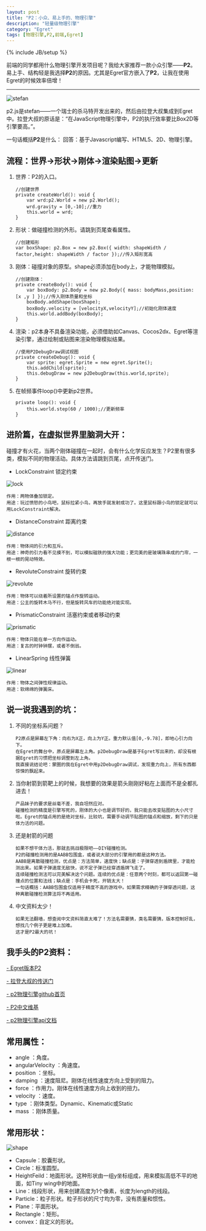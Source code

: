 ```yaml
---
layout: post
title: "P2：小众、易上手的、物理引擎"
description: "轻量级物理引擎"
category: "Egret"
tags: [物理引擎,P2,前端,Egret]
---
```

{% include JB/setup %}



前端的同学都用什么物理引擎开发项目呢？我给大家推荐一款小众引擎——**P2**。易上手、结构轻是我选择**P2**的原因。尤其是Egret官方嵌入了**P2**，让我在使用Egret的时候效率倍增！
          
----------
![stefan][1]

p2.js是stefan——一个瑞士的杀马特开发出来的，然后由拉登大叔集成到Egret中。拉登大叔的原话是：“在JavaScript物理引擎中，P2的执行效率要比Box2D等引擎要高。”。

一句话概括**P2**是什么：
回答：基于Javascript编写、HTML5、2D、物理引擎。

流程：世界->形状->刚体->渲染贴图->更新
---------------------------

 1. 世界：P2的入口。

        //创建世界
        private createWorld(): void {
            var wrd:p2.World = new p2.World();
            wrd.gravity = [0,-10];//重力
            this.world = wrd;
        }

 2. 形状：做碰撞检测的外形。请跳到页尾查看属性。
     
        //创建矩形
        var boxShape: p2.Box = new p2.Box({ width: shapeWidth / factor,height: shapeWidth / factor });//传入矩形宽高 

 3. 刚体：碰撞对象的原型。shape必须添加在body上，才能物理模拟。

        //创建刚体：
        private createBody(): void {        
            var boxBody: p2.Body = new p2.Body({ mass: bodyMass,position: [x ,y ] });//传入刚体质量和坐标
            boxBody.addShape(boxShape);
            boxBody.velocity = [velocityX,velocityY];//初始化刚体速度
            this.world.addBody(boxBody);
        }

 4. 渲染：p2本身不具备渲染功能，必须借助如Canvas、Cocos2dx、Egret等渲染引擎，通过绘制或贴图来渲染物理模拟结果。

        //使用P2DebugDraw调试视图
        private createDebug(): void {
            var sprite: egret.Sprite = new egret.Sprite();
            this.addChild(sprite);
            this.debugDraw = new p2DebugDraw(this.world,sprite);
        }

 5. 在帧频事件loop()中更新p2世界。

        private loop(): void {
            this.world.step(60 / 1000);//更新频率
        }

进阶篇，在虚拟世界里脑洞大开：
---------------

碰撞才有火花，当两个刚体碰撞在一起时，会有什么化学反应发生？P2里有很多类，模拟不同的物理活动。具体方法请跳到页尾，点开传送门。

 - LockConstraint 锁定约束

 ![lock][2]

    作用：两物体叠加锁定。
    用途：玩过愤怒的小鸟吧，鼠标拉紧小鸟，再放手就发射成功了。这里鼠标跟小鸟的锁定就可以用LockConstraint解决。

 - DistanceConstraint 距离约束

![distance][3]
 
    作用：物体间的引力和互斥。
    用途：神奇的引力看不见摸不到，可以模拟磁铁的强大功能；更完美的是玻璃珠串成的门帘，一根一根的晃动特效。

 - RevoluteConstraint 旋转约束

 ![revolute][4]
  
    作用：物体可以绕着所设置的锚点作旋转运动。
    用途：公主的旋转木马不行，但是旋转风车的功能绝对能实现。

 - PrismaticConstraint 活塞约束或者移动约束

![prismatic][5]

    作用：物体只能在单一方向作运动。
    用途：复古的时钟钟摆，或者不倒翁。


 - LinearSpring 线性弹簧

![linear][6]
   
    作用：物体之间弹性规律运动。
    用途：软绵绵的弹簧床。



说一说我遇到的坑：
---------

 1. 不同的坐标系问题？

        P2原点是屏幕左下角：向右为X正，向上为Y正。重力默认值[0,-9.78]，即地心引力向下。
        在Egret的舞台中，原点是屏幕左上角。p2DebugDraw是基于Egret写出来的，却没有根据Egret的习惯把坐标调整到左上角。
        我直接说结论吧：蒙圈的我在Egret中用p2DebugDraw调试，发现重力向上，所有东西都惊悚的飘起来。

 2. 当你射箭到箭靶上的时候，我想要的效果是箭头刚刚好粘在上面而不是全都扎进去！

        产品妹子的要求是丝毫不差，我自坦然应对。
        碰撞检测的精度是引擎写死的，刚体的大小也是调节好的，我只能去改变贴图的大小尺寸啦。Egret的锚点用的是绝对坐标，比较坑，需要手动调节贴图的锚点和缩放，剩下的只是体力活的问题。

 3. 还是射箭的问题

        如果不想干体力活，那就去挑战极限吧——DIY碰撞检测。
        P2的碰撞检测用的是AABB包围盒，或者说大部分的引擎用的都是这种方法。
        AABB是离散碰撞检测，优点是：方法简单，速度快；缺点是：子弹穿透到盾牌里，才能检测出来。如果子弹速度无敌快，说不定子弹已经穿透盾牌飞走了。
        连续碰撞检测法可以完美解决这个问题。连续的优点是：任意两个时刻，都可以返回第一碰撞点的位置和法线；缺点是：手机会卡死，开销太大！
        一句话概括：AABB包围盒仅适用于精度不高的游戏中。如果需求精确的子弹穿透问题，这种离散碰撞检测算法将不再适用。

 4. 中文资料太少！
 
        如果无法翻墙，想查阅中文资料简直太难了！方法名需要猜，类名需要猜，版本控制好乱，想找几个例子更是难上加难。
        这才是P2最大的坑！

我手头的P2资料：
---------

 [- Egret版本P2][7]

 [- 拉登大叔的传送门][8]

 [- p2物理引擎github首页][9]

 [- P2中文维基][10]

 [- p2物理引擎api文档][11]

常用属性：
-----

 - angle ：角度。
 - angularVelocity ：角速度。
 - position ：坐标。
 - damping ：速度阻尼。刚体在线性速度方向上受到的阻力。
 - force ：作用力。刚体在线性速度方向上收到的扭力。
 - velocity ：速度。
 - type ：刚体类型。Dynamic、Kinematic或Static
 - mass ：刚体质量。

常用形状：
-----

![shape][12]

 - Capsule：胶囊形状。
 - Circle：标准圆型。
 - HeightFeild：地面形状。这种形状由一组y坐标组成，用来模拟高低不平的地面，如Tiny wing中的地面。
 - Line：线段形状，用来创建高度为1个像素，长度为length的线段。
 - Particle：粒子形状。粒子形状的尺寸均为零，没有质量和惯性。
 - Plane：平面形状。
 - Rectangle：矩形。
 - convex：自定义的形状。


  [1]: https://github.com/sanyuancap/sanyuancap.github.com/blob/master/assets/blogImg/P2/stefan.png?raw=true
  [2]: https://github.com/sanyuancap/sanyuancap.github.com/blob/master/assets/blogImg/P2/lock.png?raw=true
  [3]: https://github.com/sanyuancap/sanyuancap.github.com/blob/master/assets/blogImg/P2/distance.png?raw=true
  [4]: https://github.com/sanyuancap/sanyuancap.github.com/blob/master/assets/blogImg/P2/revolute.png?raw=true
  [5]: https://github.com/sanyuancap/sanyuancap.github.com/blob/master/assets/blogImg/P2/prismatic.png?raw=true
  [6]: https://github.com/sanyuancap/sanyuancap.github.com/blob/master/assets/blogImg/P2/linear.png?raw=true
  [7]: http://edn.egret.com/cn/docs/page/627
  [8]: http://www.ladeng6666.com/blog/
  [9]: https://github.com/schteppe/p2.js
  [10]: https://github.com/schteppe/p2.js/wiki/Chinese-wiki-%E4%B8%AD%E6%96%87%E7%BB%B4%E5%9F%BA
  [11]: http://schteppe.github.io/p2.js/docs/
  [12]: https://github.com/sanyuancap/sanyuancap.github.com/blob/master/assets/blogImg/P2/shape.png?raw=true
